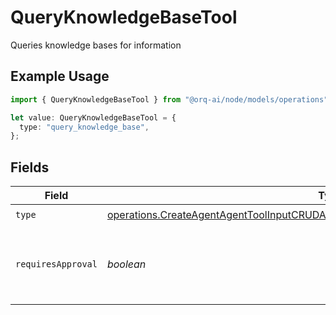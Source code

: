 # QueryKnowledgeBaseTool

Queries knowledge bases for information

## Example Usage

```typescript
import { QueryKnowledgeBaseTool } from "@orq-ai/node/models/operations";

let value: QueryKnowledgeBaseTool = {
  type: "query_knowledge_base",
};
```

## Fields

| Field                                                                                                                                                                                      | Type                                                                                                                                                                                       | Required                                                                                                                                                                                   | Description                                                                                                                                                                                |
| ------------------------------------------------------------------------------------------------------------------------------------------------------------------------------------------ | ------------------------------------------------------------------------------------------------------------------------------------------------------------------------------------------ | ------------------------------------------------------------------------------------------------------------------------------------------------------------------------------------------ | ------------------------------------------------------------------------------------------------------------------------------------------------------------------------------------------ |
| `type`                                                                                                                                                                                     | [operations.CreateAgentAgentToolInputCRUDAgentsRequestRequestBodySettingsTools10Type](../../models/operations/createagentagenttoolinputcrudagentsrequestrequestbodysettingstools10type.md) | :heavy_check_mark:                                                                                                                                                                         | N/A                                                                                                                                                                                        |
| `requiresApproval`                                                                                                                                                                         | *boolean*                                                                                                                                                                                  | :heavy_minus_sign:                                                                                                                                                                         | Whether this tool requires approval before execution                                                                                                                                       |